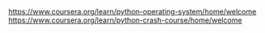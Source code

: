 
https://www.coursera.org/learn/python-operating-system/home/welcome
https://www.coursera.org/learn/python-crash-course/home/welcome

